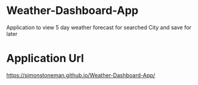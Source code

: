 # Weather-Dashboard-App
Application to view 5 day weather forecast for searched City and save for later

# Application Url
https://simonstoneman.github.io/Weather-Dashboard-App/
